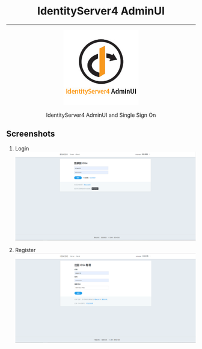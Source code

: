 
<h1 align="center">IdentityServer4 AdminUI</h1>

***

<p align="center"><img src="./ids4-admin.jpg"/>
<p align="center">IdentityServer4 AdminUI and Single Sign On</p>

## Screenshots

1. Login
![login](./screenshots/login.png)

2. Register
![register](./screenshots/register.png)